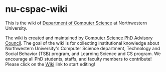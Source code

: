 # nu-cspac-wiki
This is the wiki of [Department of Computer Science](https://www.mccormick.northwestern.edu/computer-science/) at Northwestern University.

The wiki is created and maintained by [Computer Science PhD Advisory Council](http://cspac.cs.northwestern.edu/). The goal of the wiki is for collecting institutional knowledge about Northwestern University's Computer Science department, Technology and Social Behavior (TSB) program, and Learning Science and CS program. We encourage all PhD students, staffs, and faculty members to contribute! Please click on the [Wiki](https://github.com/nu-cspac/nu-cs-wiki/wiki) link to start editing! 
